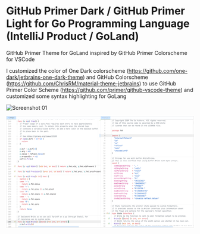 # GitHub Primer Dark / GitHub Primer Light for Go Programming Language (IntelliJ Product / GoLand)
GitHub Primer Theme for GoLand inspired by GitHub Primer Colorscheme for VSCode

I customized the color of One Dark colorscheme (https://github.com/one-dark/jetbrains-one-dark-theme) and GitHub Colorscheme (https://github.com/ChrisRM/material-theme-jetbrains) to use GitHub Primer Color Scheme (https://github.com/primer/github-vscode-theme) and customized some syntax highlighting for GoLang

![Screenshot 01](https://plugins.jetbrains.com/files/14484/screenshot_22710.png)

![Screenshot 02](https://raw.githubusercontent.com/n0nz/github-primer-goland/master/Light.png)

